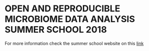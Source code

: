 # OPEN AND REPRODUCIBLE MICROBIOME DATA ANALYSIS SUMMER SCHOOL 2018  

For more information check the summer school website on this [link](https://mibwurrepo.github.io/OPEN-REPRODUCIBLE-MICROBIOME-DATA-ANALYSIS-2018/)
